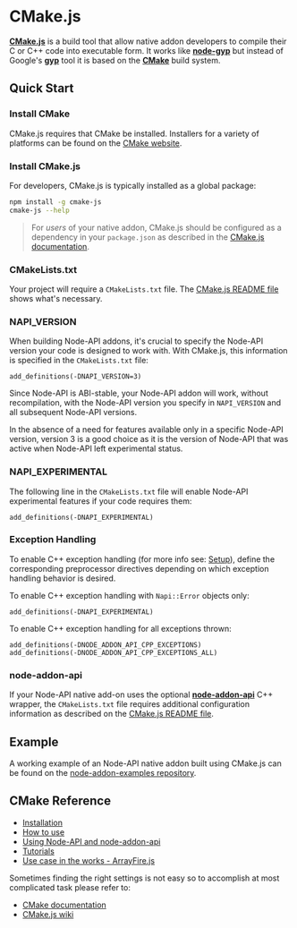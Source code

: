 # CMake.js

[**CMake.js**](https://github.com/cmake-js/cmake-js) is a build tool that allow native addon developers to compile their
C or C++ code into executable form. It works like **[node-gyp](node-gyp.md)** but
instead of Google's [**gyp**](https://gyp.gsrc.io) tool it is based on the [**CMake**](https://cmake.org) build system.

## Quick Start

### Install CMake

CMake.js requires that CMake be installed. Installers for a variety of platforms can be found on the [CMake website](https://cmake.org).

### Install CMake.js

For developers, CMake.js is typically installed as a global package:

```bash
npm install -g cmake-js
cmake-js --help
```

> For *users* of your native addon, CMake.js should be configured as a dependency in your `package.json` as described in the [CMake.js documentation](https://github.com/cmake-js/cmake-js).

### CMakeLists.txt

Your project will require a `CMakeLists.txt` file. The [CMake.js README file](https://github.com/cmake-js/cmake-js#usage) shows what's necessary.

### NAPI_VERSION

When building Node-API addons, it's crucial to specify the Node-API version your code is designed to work with. With CMake.js, this information is specified in the `CMakeLists.txt` file:

```
add_definitions(-DNAPI_VERSION=3)
```

Since Node-API is ABI-stable, your Node-API addon will work, without recompilation, with the Node-API version you specify in `NAPI_VERSION` and all subsequent Node-API versions.

In the absence of a need for features available only in a specific Node-API version, version 3 is a good choice as it is the version of Node-API that was active when Node-API left experimental status.

### NAPI_EXPERIMENTAL

The following line in the `CMakeLists.txt` file will enable Node-API experimental features if your code requires them:

```
add_definitions(-DNAPI_EXPERIMENTAL)
```

### Exception Handling

To enable C++ exception handling (for more info see: [Setup](setup.md)), define
the corresponding preprocessor directives depending on which exception handling
behavior is desired.

To enable C++ exception handling with `Napi::Error` objects only:

```
add_definitions(-DNAPI_EXPERIMENTAL)
```

To enable C++ exception handling for all exceptions thrown:

```
add_definitions(-DNODE_ADDON_API_CPP_EXCEPTIONS)
add_definitions(-DNODE_ADDON_API_CPP_EXCEPTIONS_ALL)
```

### node-addon-api

If your Node-API native add-on uses the optional [**node-addon-api**](https://github.com/nodejs/node-addon-api#node-addon-api-module) C++ wrapper, the `CMakeLists.txt` file requires additional configuration information as described on the [CMake.js README file](https://github.com/cmake-js/cmake-js#node-api-and-node-addon-api).

## Example

A working example of an Node-API native addon built using CMake.js can be found on the [node-addon-examples repository](https://github.com/nodejs/node-addon-examples/tree/main/src/8-tooling/build_with_cmake#building-node-api-addons-using-cmakejs).

## **CMake** Reference

  - [Installation](https://github.com/cmake-js/cmake-js#installation)
  - [How to use](https://github.com/cmake-js/cmake-js#usage)
  - [Using Node-API and node-addon-api](https://github.com/cmake-js/cmake-js#n-api-and-node-addon-api)
  - [Tutorials](https://github.com/cmake-js/cmake-js#tutorials)
  - [Use case in the works - ArrayFire.js](https://github.com/cmake-js/cmake-js#use-case-in-the-works---arrayfirejs)

Sometimes finding the right settings is not easy so to accomplish at most
complicated task please refer to:

- [CMake documentation](https://cmake.org/)
- [CMake.js wiki](https://github.com/cmake-js/cmake-js/wiki)
